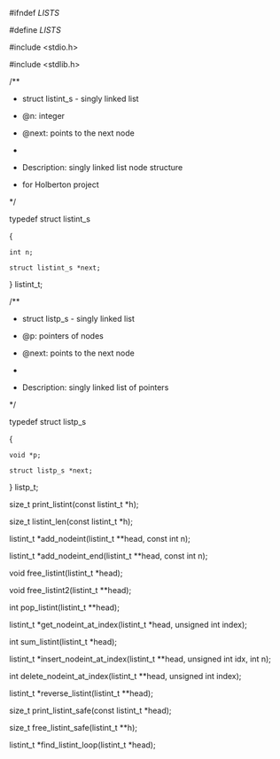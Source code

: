 #ifndef _LISTS_

#define _LISTS_



#include <stdio.h>

#include <stdlib.h>



/**

 * struct listint_s - singly linked list

 * @n: integer

 * @next: points to the next node

 *

 * Description: singly linked list node structure

 * for Holberton project

 */

typedef struct listint_s

{

	int n;

	struct listint_s *next;

} listint_t;



/**

 * struct listp_s - singly linked list

 * @p: pointers of nodes

 * @next: points to the next node

 *

 * Description: singly linked list of pointers

 */

typedef struct listp_s

{

	void *p;

	struct listp_s *next;

} listp_t;



size_t print_listint(const listint_t *h);

size_t listint_len(const listint_t *h);

listint_t *add_nodeint(listint_t **head, const int n);

listint_t *add_nodeint_end(listint_t **head, const int n);

void free_listint(listint_t *head);

void free_listint2(listint_t **head);

int pop_listint(listint_t **head);

listint_t *get_nodeint_at_index(listint_t *head, unsigned int index);

int sum_listint(listint_t *head);

listint_t *insert_nodeint_at_index(listint_t **head, unsigned int idx, int n);

int delete_nodeint_at_index(listint_t **head, unsigned int index);

listint_t *reverse_listint(listint_t **head);

size_t print_listint_safe(const listint_t *head);

size_t free_listint_safe(listint_t **h);

listint_t *find_listint_loop(listint_t *head);



